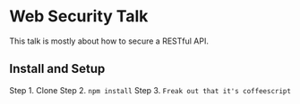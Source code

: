 # Web Security Talk

This talk is mostly about how to secure a RESTful API. 

## Install and Setup

Step 1. Clone
Step 2. `npm install`
Step 3. `Freak out that it's coffeescript`

